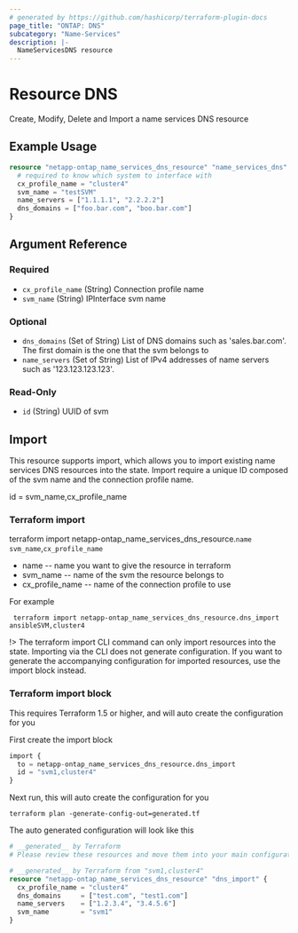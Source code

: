 ```yaml
---
# generated by https://github.com/hashicorp/terraform-plugin-docs
page_title: "ONTAP: DNS"
subcategory: "Name-Services"
description: |-
  NameServicesDNS resource
---
```


# Resource DNS

Create, Modify, Delete and Import a name services DNS resource

## Example Usage
```terraform
resource "netapp-ontap_name_services_dns_resource" "name_services_dns" {
  # required to know which system to interface with
  cx_profile_name = "cluster4"
  svm_name = "testSVM"
  name_servers = ["1.1.1.1", "2.2.2.2"]
  dns_domains = ["foo.bar.com", "boo.bar.com"]
}
```

<!-- schema generated by tfplugindocs -->
## Argument Reference

### Required

- `cx_profile_name` (String) Connection profile name
- `svm_name` (String) IPInterface svm name

### Optional

- `dns_domains` (Set of String) List of DNS domains such as 'sales.bar.com'. The first domain is the one that the svm belongs to
- `name_servers` (Set of String) List of IPv4 addresses of name servers such as '123.123.123.123'.

### Read-Only

- `id` (String) UUID of svm

## Import
This resource supports import, which allows you to import existing name services DNS resources into the state.
Import require a unique ID composed of the svm name and the connection profile name.

id = svm_name,cx_profile_name
### Terraform import
terraform import netapp-ontap_name_services_dns_resource.`name` `svm_name`,`cx_profile_name`
* name -- name you want to give the resource in terraform
* svm_name -- name of the svm the resource belongs to
* cx_profile_name -- name of the connection profile to use

For example
```shell
 terraform import netapp-ontap_name_services_dns_resource.dns_import ansibleSVM,cluster4
```

!> The terraform import CLI command can only import resources into the state. Importing via the CLI does not generate configuration. If you want to generate the accompanying configuration for imported resources, use the import block instead.

### Terraform import block
This requires Terraform 1.5 or higher, and will auto create the configuration for you

First create the import block
```terraform
import {
  to = netapp-ontap_name_services_dns_resource.dns_import
  id = "svm1,cluster4"
}
```
Next run, this will auto create the configuration for you
```shell
terraform plan -generate-config-out=generated.tf
```
The auto generated configuration will look like this
```terraform
# __generated__ by Terraform
# Please review these resources and move them into your main configuration files.

# __generated__ by Terraform from "svm1,cluster4"
resource "netapp-ontap_name_services_dns_resource" "dns_import" {
  cx_profile_name = "cluster4"
  dns_domains     = ["test.com", "test1.com"]
  name_servers    = ["1.2.3.4", "3.4.5.6"]
  svm_name        = "svm1"
}
```

